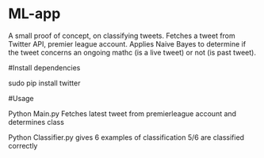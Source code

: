 # ML-app
A small proof of concept, on classifying tweets.
Fetches a tweet from Twitter API, premier league account.
Applies Naive Bayes to determine if the tweet concerns an ongoing mathc (is a live tweet) or not (is past tweet).


#Install dependencies

sudo pip install twitter

#Usage

Python Main.py
Fetches latest tweet from premierleague account and determines class

Python Classifier.py gives 6 examples of classification
5/6 are classified correctly